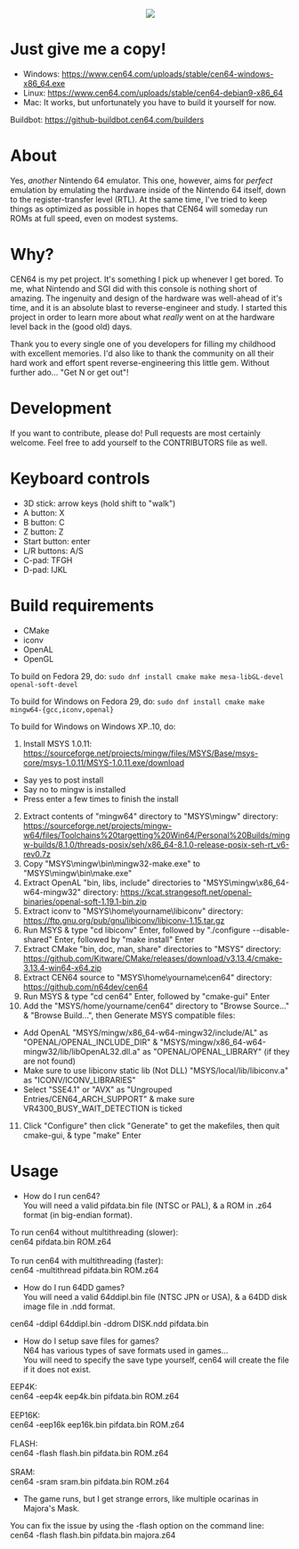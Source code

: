 <p align="center">
  <img src="/assets/logo.png" />
</p>

# Just give me a copy!
* Windows: https://www.cen64.com/uploads/stable/cen64-windows-x86_64.exe
* Linux: https://www.cen64.com/uploads/stable/cen64-debian9-x86_64
* Mac: It works, but unfortunately you have to build it yourself for now.

Buildbot: https://github-buildbot.cen64.com/builders

# About

Yes, _another_ Nintendo 64 emulator. This one, however, aims for _perfect_
emulation by emulating the hardware inside of the Nintendo 64 itself, down
to the register-transfer level (RTL). At the same time, I've tried to keep
things as optimized as possible in hopes that CEN64 will someday run ROMs at
full speed, even on modest systems.

# Why?

CEN64 is my pet project. It's something I pick up whenever I get bored. To me,
what Nintendo and SGI did with this console is nothing short of amazing. The
ingenuity and design of the hardware was well-ahead of it's time, and it is
an absolute blast to reverse-engineer and study. I started this project in
order to learn more about what _really_ went on at the hardware level back in
the (good old) days.

Thank you to every single one of you developers for filling my childhood
with excellent memories. I'd also like to thank the community on all their
hard work and effort spent reverse-engineering this little gem. Without
further ado... "Get N or get out"!

# Development

If you want to contribute, please do! Pull requests are most certainly
welcome. Feel free to add yourself to the CONTRIBUTORS file as well.

# Keyboard controls

* 3D stick:       arrow keys (hold shift to "walk")
* A button:       X
* B button:       C
* Z button:       Z
* Start button:   enter
* L/R buttons:    A/S
* C-pad:          TFGH
* D-pad:          IJKL

# Build requirements

* CMake
* iconv
* OpenAL
* OpenGL

To build on Fedora 29, do: `sudo dnf install cmake make mesa-libGL-devel openal-soft-devel`

To build for Windows on Fedora 29, do: `sudo dnf install cmake make mingw64-{gcc,iconv,openal}`

To build for Windows on Windows XP..10, do:
1. Install MSYS 1.0.11: https://sourceforge.net/projects/mingw/files/MSYS/Base/msys-core/msys-1.0.11/MSYS-1.0.11.exe/download
* Say yes to post install
* Say no to mingw is installed
* Press enter a few times to finish the install
2. Extract contents of "mingw64" directory to "MSYS\mingw" directory: https://sourceforge.net/projects/mingw-w64/files/Toolchains%20targetting%20Win64/Personal%20Builds/mingw-builds/8.1.0/threads-posix/seh/x86_64-8.1.0-release-posix-seh-rt_v6-rev0.7z
3. Copy "MSYS\mingw\bin\mingw32-make.exe" to "MSYS\mingw\bin\make.exe"
4. Extract OpenAL "bin, libs, include" directories to "MSYS\mingw\x86_64-w64-mingw32" directory: https://kcat.strangesoft.net/openal-binaries/openal-soft-1.19.1-bin.zip
5. Extract iconv to "MSYS\home\yourname\libiconv" directory: https://ftp.gnu.org/pub/gnu/libiconv/libiconv-1.15.tar.gz
6. Run MSYS & type "cd libiconv" Enter, followed by "./configure --disable-shared" Enter, followed by "make install" Enter
7. Extract CMake "bin, doc, man, share" directories to "MSYS" directory: https://github.com/Kitware/CMake/releases/download/v3.13.4/cmake-3.13.4-win64-x64.zip
8. Extract CEN64 source to "MSYS\home\yourname\cen64" directory: https://github.com/n64dev/cen64
9. Run MSYS & type "cd cen64" Enter, followed by "cmake-gui" Enter
10. Add the "MSYS/home/yourname/cen64" directory to "Browse Source..." & "Browse Build...", then Generate MSYS compatible files:
* Add OpenAL "MSYS/mingw/x86_64-w64-mingw32/include/AL" as "OPENAL/OPENAL_INCLUDE_DIR" & "MSYS/mingw/x86_64-w64-mingw32/lib/libOpenAL32.dll.a" as "OPENAL/OPENAL_LIBRARY" (if they are not found)
* Make sure to use libiconv static lib (Not DLL) "MSYS/local/lib/libiconv.a" as "ICONV/ICONV_LIBRARIES"
* Select "SSE4.1" or "AVX" as "Ungrouped Entries/CEN64_ARCH_SUPPORT" & make sure VR4300_BUSY_WAIT_DETECTION is ticked
11. Click "Configure" then click "Generate" to get the makefiles, then quit cmake-gui, & type "make" Enter

# Usage

* How do I run cen64?<br />
You will need a valid pifdata.bin file (NTSC or PAL), & a ROM in .z64 format (in big-endian format).<br />

To run cen64 without multithreading (slower):<br />
cen64 pifdata.bin ROM.z64<br />
<br />
To run cen64 with multithreading (faster):<br />
cen64 -multithread pifdata.bin ROM.z64<br />

* How do I run 64DD games?<br />
You will need a valid 64ddipl.bin file (NTSC JPN or USA), & a 64DD disk image file in .ndd format.<br />

cen64 -ddipl 64ddipl.bin -ddrom DISK.ndd pifdata.bin<br />

* How do I setup save files for games?<br />
N64 has various types of save formats used in games...<br />
You will need to specify the save type yourself, cen64 will create the file if it does not exist.<br />

EEP4K:<br />
cen64 -eep4k eep4k.bin pifdata.bin ROM.z64<br />
<br />
EEP16K:<br />
cen64 -eep16k eep16k.bin pifdata.bin ROM.z64<br />
<br />
FLASH:<br />
cen64 -flash flash.bin pifdata.bin ROM.z64<br />
<br />
SRAM:<br />
cen64 -sram sram.bin pifdata.bin ROM.z64<br />

* The game runs, but I get strange errors, like multiple ocarinas in Majora's Mask.<br />

You can fix the issue by using the -flash option on the command line:<br />
cen64 -flash flash.bin pifdata.bin majora.z64